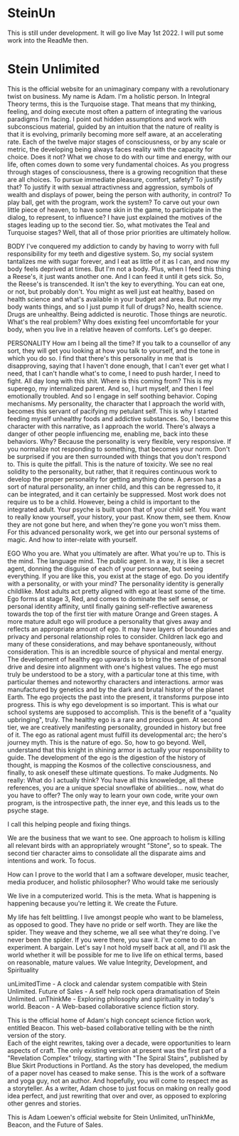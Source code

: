 # SteinUn

This is still under development. It will go live May 1st 2022. I will put some work into the ReadMe then.
# Stein Unlimited

This is the official website for an unimaginary company with a revolutionary twist on business.
My name is Adam. I'm a holistic person. In Integral Theory terms, this is the Turquoise stage. 
That means that my thinking, feeling, and doing execute most often a pattern
of integrating the various paradigms I'm facing. I point out hidden assumptions and work with
subconscious material, guided by an intuition that the nature of reality is that it is evolving, primarily becoming more self aware,
at an accelerating rate. Each of the twelve major stages of consciousness, or by any scale or metric, the developing being always
faces reality with the capacity for choice. Does it not? What we chose to do with our time and energy, with our life, often comes
down to some very fundamental choices. As you progress through stages of consciousness, there is a growing recognition that these are
all choices. To pursue immediate pleasure, comfort, safety? To justify that? To justify it with sexual attractivness and aggression, symbols
of wealth and displays of power, being the person with authority, in control? To play ball, get with the program, work the system?
To carve out your own little piece of heaven, to have some skin in the game, to participate in the dialog, to represent, to influence? 
I have just explained the motives of the stages leading up to the second tier. So, what motivates the Teal and Turquoise stages?
Well, that all of those prior priorities are ultimately hollow. 

BODY
I've conquered my addiction to candy by having to worry with full responsibility
for my teeth and digestive system. So, my social system tantalizes me with sugar forever, and I eat as little of it as I can, and now
my body feels deprived at times. But I'm not a body. Plus, when I feed this thing a Reese's, it just wants another one. And I can feed it
until it gets sick. So, the Reese's is transcended. It isn't the key to everything. You can eat one, or not, but probably don't. You might
as well just eat healthy, based on health science and what's available in your budget and area. But now my body wants things, and so I just
pump it full of drugs? No, health science. Drugs are unhealthy. Being addicted is neurotic. Those things are neurotic. What's the real problem?
Why does existing feel uncomfortable for your body, when you live in a relative heaven of comforts. Let's go deeper.

PERSONALITY
How am I being all the time? If you talk to a counsellor of any sort, they will get you looking at how you talk to yourself, and the tone in which
you do so. I find that there's this personality in me that is disapproving, saying that I haven't done enough, that I can't ever get what I need, that
I can't handle what's to come, I need to push harder, I need to fight. All day long with this shit. Where is this coming from? This is my superego, my
internalized parent. And so, I hurt myself, and then I feel emotionally troubled. And so I engage in self soothing behavior. Coping mechanisms. My personality,
the character that I approach the world with, becomes this servant of pacifying my petulant self. This is why I started feeding myself unhealthy foods and
addictive substances. So, I become this character with this narrative, as I approach the world. There's always a danger of other people influencing me, enabling me, back into these behaviors. Why? Because the personality is very flexible, very responsive. If you normalize not responding to something, that becomes your norm. Don't be surprised if you are then surrounded with things that you don't respond to. This is quite the pitfall. This is the nature of
toxicity. We see no real solidity to the personality, but rather, that it requires continuous work to develop the proper personality for getting anything done.
A person has a sort of natural personality, an inner child, and this can be regressed to, it can be integrated, and it can certainly be suppressed. Most work
does not require us to be a child. However, being a child is important to the integrated adult. Your psyche is built upon that of your child self. You want
to really know yourself, your history, your past. Know them, see them. Know they are not gone but here, and when they're gone you won't miss them. For this
advanced personality work, we get into our personal systems of magic. And how to inter-relate with yourself.

EGO
Who you are. What you ultimately are after. What you're up to. This is the mind. The language mind. The public agent. In a way, it is like a secret agent, 
donning the disguise of each of your personnae, but seeing everything. If you are like this, you exist at the stage of ego. Do you identify with a personality,
or with your mind? The personality identity is generally childlike. Most adults act pretty aligned with ego at least some of the time. Ego forms at stage 3, Red, and comes to dominate the self sense, or personal identity affinity, until finally gaining self-reflective awareness towards the top of the first tier with mature Orange and Green stages. A more mature adult ego will produce a personality that gives away and reflects an appropriate amount of ego. It may have layers of boundaries and privacy and personal relationship roles to consider. Children lack ego and many of these considerations, and may
behave spontaneously, without consideration. This is an incredible source of physical and mental energy. The development of healthy ego upwards is to bring
the sense of personal drive and desire into alignment with one's highest values. The ego must truly be understood to be a story, with a particular tone at this
time, with particular themes and noteworthy characters and interactions. armor was manufactured by genetics and by the dark and brutal history of the planet Earth. 
The ego projects the past into the present, it transforms purpose into progress. This
is why ego development is so important. This is what our school systems are supposed to accomplish. This is the benefit of a "quality upbringing", truly. The
healthy ego is a rare and precious gem. At second tier, we are creatively manifesting personality, grounded in history but free of it. The ego as rational agent must fulfill its developmental arc; the hero's journey myth. This is the nature of ego. So, how to go beyond. Well, understand that this knight in shining armor is actually your responsibility to guide. The development of the ego is the digestion of the history of thought, is mapping the Kosmos of the collective consciousness, and finally, to ask oneself these ultimate questions. To make Judgments. No really: What do I actually think? You have all this knoweledge, all these references, you are a unique special snowflake of abilities... now, what do you have to offer? The only way to learn your own code, write your own program, is the introspective path, the inner eye, and this leads us to the psyche stage.


I call this helping people and fixing things.

We are the business that we want to see.
One approach to holism is killing all relevant birds with an appropriately wrought "Stone", so to speak.
The second tier character aims to consolidate all the disparate aims and intentions and work. To focus. 

How can I prove to the world that I am a software developer, music teacher, media producer, and holistic philosopher?
Who would take me seriously

We live in a computerized world. This is the meta. What is happening is happening because you're letting it. 
We create the Future.

My life has felt belittling. 
I live amongst people who want to be blameless, as opposed to good. 
They have no pride or self worth. They are like the spider. They weave and they scheme, we all see what they're doing. 
I've never been the spider. If you were there, you saw it.
I've come to do an experiment. A bargain. Let's say I not hold myself back at all, and I'll ask the world whether it will
be possible for me to live life on ethical terms, based on reasonable, mature values.
We value Integrity, Development, and Spirituality




unLimitedTime - A clock and calendar system compatible with Stein Unlimited.
Future of Sales - A self help rock opera dramatisation of Stein Unlimited.
unThinkMe - Exploring philosophy and spirituality in today's world.
Beacon - A Web-based collaborative science fiction story.


This is the official home of Adam's high concept science fiction work, entitled Beacon. This web-based collaborative
telling with be the ninth version of the story.  
Each of the eight rewrites, taking over a decade, were opportunities
to learn aspects of craft. 
The only existing version at present was the first part of a "Revelation
Complex" trilogy, starting with "The Spiral Stairs", published by Blue Skirt Productions in Portland.
As the story has developed, the medium of a paper novel has ceased to make sense. This is the work of a software
and yoga guy, not an author. And hopefully, you will come to respect me as a storyteller. 
As a writer, Adam chose to just focus on making on really good idea perfect, and just
rewriting that over and over, as opposed to exploring other genres and stories.


This is Adam Loewen's official website for Stein Unlimited, unThinkMe, Beacon, and the Future of Sales. 
